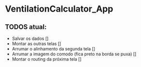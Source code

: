 # VentilationCalculator_App

## TODOS atual:

* Salvar os dados []
* Montar as outras telas []
* Arrumar o alinhamento da segunda tela []
* Arrumar a imagem do comodo (fica preto na borda se puxa) []
* Montar o routing da próxima tela []
